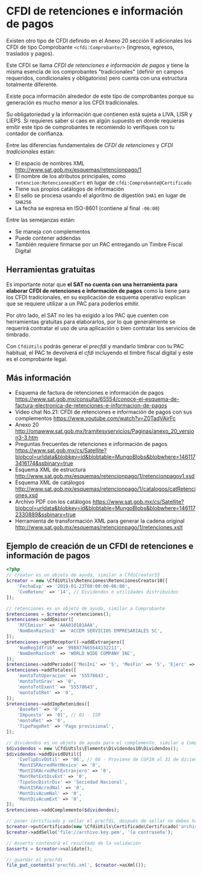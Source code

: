 # CFDI de retenciones e información de pagos

Existen otro tipo de CFDI definido en el Anexo 20 sección II adicionales los CFDI de tipo
Comprobante `<cfdi:Comprobante/>` (ingresos, egresos, traslados y pagos).

Este CFDI se llama *CFDI de retenciones e información de pagos* y tiene la misma esencia de
los comprobantes "tradicionales" (definir en campos requeridos, condicionales y obligatorios)
pero cuenta con una estructura totalmente diferente.

Existe poca información alrededor de este tipo de comprobantes porque su generación es mucho
menor a los CFDI tradicionales.

Su obligatoriedad y la información que contienen está sujeta a LIVA, LISR y LIEPS.
Si requieres saber si caes en algún supuesto en donde requieras emitir este tipo de comprobantes
te recomiendo lo verifiques con tu contador de confianza.

Entre las diferencias fundamentales de *CFDI de retenciones* y *CFDI tradicionales* están:

- El espacio de nombres XML <http://www.sat.gob.mx/esquemas/retencionpago/1>
- El nombre de los atributos principales, como `retencion:Retenciones@Cert` en lugar de `cfdi:Comprobante@Certificado`
- Tiene sus propios catálogos de información
- El sello se procesa usando el algoritmo de digestión `SHA1` en lugar de `SHA256`
- La fecha se expresa en ISO-8601 (contiene al final `-06:00`)

Entre las semejanzas están:

- Se maneja con complementos
- Puede contener addendas
- También requiere firmarse por un PAC entregando un Timbre Fiscal Digital


## Herramientas gratuitas

Es importante notar que **el SAT no cuenta con una herramienta para elaborar CFDI de retenciones e información de pagos**
como la tiene para los CFDI tradicionales, en su explicación de esquema operativo explican que se requiere utilizar
a un PAC para poderlos emitir.

Por otro lado, el SAT no les ha exigido a los PAC que cuenten con herramientas gratuitas para elaborarlos,
por lo que generalmente se requerirá contratar el uso de una aplicación o bien contratar los servicios de timbrado.

Con `CfdiUtils` podrás generar el *precfdi* y mandarlo timbrar con tu PAC habitual, el PAC te devolverá el *cfdi*
incluyendo el timbre fiscal digital y este es el comprobante legal.


## Más información

- Esquema de factura de retenciones e información de pagos
  <https://www.sat.gob.mx/consulta/65554/conoce-el-esquema-de-factura-electronica-de-retenciones-e-informacion-de-pagos>
- Video chat No.21: CFDI de retenciones e información de pagos con sus complementos
  <https://www.youtube.com/watch?v=Z0TadVAjrFc>
- Anexo 20
  <http://omawww.sat.gob.mx/tramitesyservicios/Paginas/anexo_20_version3-3.htm>
- Preguntas frecuentes de retenciones e información de pagos
  <https://www.sat.gob.mx/cs/Satellite?blobcol=urldata&blobkey=id&blobtable=MungoBlobs&blobwhere=1461173416174&ssbinary=true>
- Esquema XML de estructura
  <http://www.sat.gob.mx/esquemas/retencionpago/1/retencionpagov1.xsd>
- Esquema XML de catálogos
  <http://www.sat.gob.mx/esquemas/retencionpago/1/catalogos/catRetenciones.xsd>
- Archivo PDF con los catálogos
  <https://www.sat.gob.mx/cs/Satellite?blobcol=urldata&blobkey=id&blobtable=MungoBlobs&blobwhere=1461172330889&ssbinary=true>
- Herramienta de transformación XML para generar la cadena original
  <http://www.sat.gob.mx/esquemas/retencionpago/1/retenciones.xslt>


## Ejemplo de creación de un CFDI de retenciones e información de pagos

```php
<?php
// creator es un objeto de ayuda, similar a CfdiCreator33
$creator = new \CfdiUtils\Retenciones\RetencionesCreator10([
    'FechaExp' => '2019-01-23T08:00:00-06:00',
    'CveRetenc' => '14', // Dividendos o utilidades distribuidos
]);

// retenciones es un objeto de ayuda, similar a Comprobante
$retenciones = $creator->retenciones();
$retenciones->addEmisor([
    'RFCEmisor' => 'AAA010101AAA',
    'NomDenRazSocE' => 'ACCEM SERVICIOS EMPRESARIALES SC',
]);
$retenciones->getReceptor()->addExtranjero([
    'NumRegIdTrib' => '998877665544332211',
    'NomDenRazSocR' => 'WORLD WIDE COMPANY INC',
]);
$retenciones->addPeriodo(['MesIni' => '5', 'MesFin' => '5', 'Ejerc' => '2018']);
$retenciones->addTotales([
    'montoTotOperacion' => '55578643',
    'montoTotGrav' => '0',
    'montoTotExent' => '55578643',
    'montoTotRet' => '0',
]);
$retenciones->addImpRetenidos([
    'BaseRet' => '0',
    'Impuesto' => '01', // 01 - ISR
    'montoRet' => '0',
    'TipoPagoRet' => 'Pago provisional',
]);

// dividendos es un objeto de ayuda para el complemento, similar a Comprobante
$dividendos = new \CfdiUtils\Elements\Dividendos10\Dividendos();
$dividendos->addDividOUtil([
    'CveTipDivOUtil' => '06', // 06 - Proviene de CUFIN al 31 de diciembre 2013
    'MontISRAcredRetMexico' => '0',
    'MontISRAcredRetExtranjero' => '0',
    'MontRetExtDivExt' => '0',
    'TipoSocDistrDiv' => 'Sociedad Nacional',
    'MontISRAcredNal' => '0',
    'MontDivAcumNal' => '0',
    'MontDivAcumExt' => '0',
]);
$retenciones->addComplemento($dividendos);

// poner certificado y sellar el precfdi, después de sellar no debes hacer cambios
$creator->putCertificado(new \CfdiUtils\Certificado\Certificado('archivo.cer'));
$creator->addSello('file://archivo.key.pem', 'la contraseña');

// Asserts contendrá el resultado de la validación
$asserts = $creator->validate();

// guardar el precfdi
file_put_contents('precfdi.xml', $creator->asXml());
```

